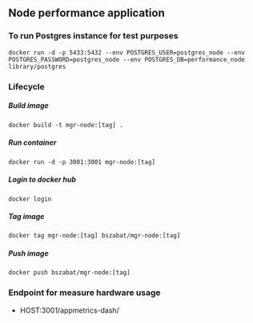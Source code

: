 ## Node performance application

### To run Postgres instance for test purposes
`docker run -d -p 5433:5432 --env POSTGRES_USER=postgres_node --env POSTGRES_PASSWORD=postgres_node --env POSTGRES_DB=performance_node library/postgres`

### Lifecycle
##### Build image
`docker build -t mgr-node:[tag] .`
##### Run container
`docker run -d -p 3001:3001 mgr-node:[tag]`
##### Login to docker hub
`docker login`
##### Tag image
`docker tag mgr-node:[tag] bszabat/mgr-node:[tag]`
##### Push image
`docker push bszabat/mgr-node:[tag]`

### Endpoint for measure hardware usage
- HOST:3001/appmetrics-dash/